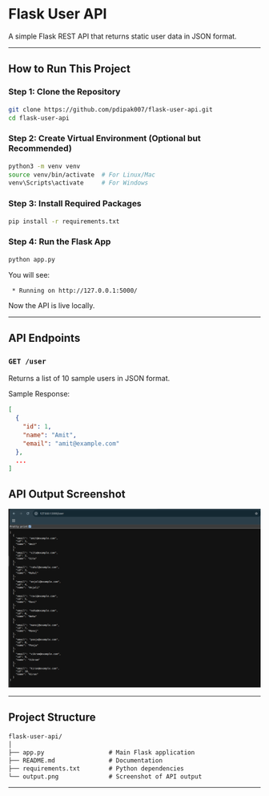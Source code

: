 #  Flask User API

A simple Flask REST API that returns static user data in JSON format.

---

##  How to Run This Project

###  Step 1: Clone the Repository

```bash
git clone https://github.com/pdipak007/flask-user-api.git
cd flask-user-api
```

###  Step 2: Create Virtual Environment (Optional but Recommended)

```bash
python3 -m venv venv
source venv/bin/activate  # For Linux/Mac
venv\Scripts\activate     # For Windows
```

###  Step 3: Install Required Packages

```bash
pip install -r requirements.txt
```

###  Step 4: Run the Flask App

```bash
python app.py
```

 You will see:

```
 * Running on http://127.0.0.1:5000/
```

Now the API is live locally.

---

##  API Endpoints

### `GET /user`

Returns a list of 10 sample users in JSON format.

 Sample Response:

```json
[
  {
    "id": 1,
    "name": "Amit",
    "email": "amit@example.com"
  },
  ...
]
```
##  API Output Screenshot

![API Output](output.png)

---

##  Project Structure

```
flask-user-api/
│
├── app.py                  # Main Flask application
├── README.md               # Documentation
├── requirements.txt        # Python dependencies
└── output.png              # Screenshot of API output
```
---
